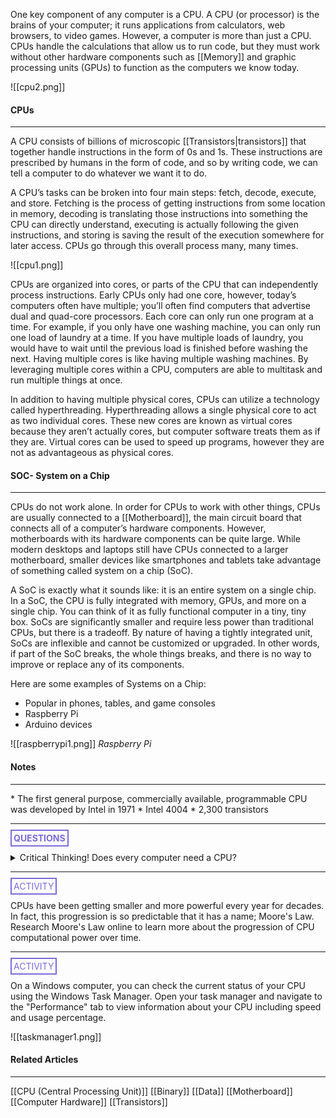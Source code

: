 One key component of any computer is a CPU. A CPU (or processor) is the brains of your computer; it runs applications from calculators, web browsers, to video games. However, a computer is more than just a CPU. CPUs handle the calculations that allow us to run code, but they must work without other hardware components such as [[Memory]] and graphic processing units (GPUs) to function as the computers we know today.

![[cpu2.png]]
#### CPUs
<hr>

A CPU consists of billions of microscopic [[Transistors|transistors]] that together handle instructions in the form of 0s and 1s. These instructions are prescribed by humans in the form of code, and so by writing code, we can tell a computer to do whatever we want it to do.

A CPU’s tasks can be broken into four main steps: fetch, decode, execute, and store. Fetching is the process of getting instructions from some location in memory, decoding is translating those instructions into something the CPU can directly understand, executing is actually following the given instructions, and storing is saving the result of the execution somewhere for later access. CPUs go through this overall process many, many times.

![[cpu1.png]]

CPUs are organized into cores, or parts of the CPU that can independently process instructions. Early CPUs only had one core, however, today’s computers often have multiple; you’ll often find computers that advertise dual and quad-core processors. Each core can only run one program at a time. For example, if you only have one washing machine, you can only run one load of laundry at a time. If you have multiple loads of laundry, you would have to wait until the previous load is finished before washing the next. Having multiple cores is like having multiple washing machines. By leveraging multiple cores within a CPU, computers are able to multitask and run multiple things at once.

In addition to having multiple physical cores, CPUs can utilize a technology called hyperthreading. Hyperthreading allows a single physical core to act as two individual cores. These new cores are known as virtual cores because they aren’t actually cores, but computer software treats them as if they are. Virtual cores can be used to speed up programs, however they are not as advantageous as physical cores.
#### SOC- System on a Chip
<hr>

CPUs do not work alone. In order for CPUs to work with other things, CPUs are usually connected to a [[Motherboard]], the main circuit board that connects all of a computer’s hardware components. However, motherboards with its hardware components can be quite large. While modern desktops and laptops still have CPUs connected to a larger motherboard, smaller devices like smartphones and tablets take advantage of something called system on a chip (SoC).

A SoC is exactly what it sounds like: it is an entire system on a single chip. In a SoC, the CPU is fully integrated with memory, GPUs, and more on a single chip. You can think of it as fully functional computer in a tiny, tiny box. SoCs are significantly smaller and require less power than traditional CPUs, but there is a tradeoff. By nature of having a tightly integrated unit, SoCs are inflexible and cannot be customized or upgraded. In other words, if part of the SoC breaks, the whole things breaks, and there is no way to improve or replace any of its components.

Here are some examples of Systems on a Chip:
- Popular in phones, tables, and game consoles
- Raspberry Pi
- Arduino devices

![[raspberrypi1.png]]
*Raspberry Pi*
#### Notes
<hr>
  * The first general purpose, commercially available, programmable CPU was developed by Intel in 1971
	  * Intel 4004
	  * 2,300 transistors

<hr>

**<span style="color: #7b6cd9; border: 2px solid #7b6cd9; padding: 3px">QUESTIONS</span>**

<details>
	<summary>Critical Thinking! Does every computer need a CPU?</summary>
		<p style="font-style: italic">Yes! If it doesn't have a CPU, its not a computer.</p>
</details>

<hr>

<span style="color: #7b6cd9; border: 2px solid #7b6cd9; padding: 3px">ACTIVITY</span>

CPUs have been getting smaller and more powerful every year for decades. In fact, this progression is so predictable that it has a name; Moore's Law. Research Moore's Law online to learn more about the progression of CPU computational power over time.

<hr>

<span style="color: #7b6cd9; border: 2px solid #7b6cd9; padding: 3px">ACTIVITY</span>

On a Windows computer, you can check the current status of your CPU using the Windows Task Manager. Open your task manager and navigate to the "Performance" tab to view information about your CPU including speed and usage percentage.

![[taskmanager1.png]]

#### Related Articles
<hr>

[[CPU  (Central Processing Unit)]]
[[Binary]]
[[Data]]
[[Motherboard]]
[[Computer Hardware]]
[[Transistors]]


